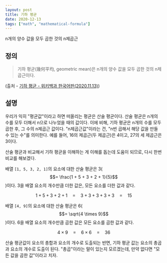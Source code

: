 ```yaml
---
layout: post
title: 기하 평균
date: 2020-12-13
tags: ["math", "mathematical-formula"]
---
```


n개의 양수 값을 모두 곱한 것의 n제곱근

## 정의

> 기하 평균(幾何平均, geometric mean)은 n개의 양수 값을 모두 곱한 것의 n제곱근이다.

(출처 - [기하 평균 - 위키백과 한국어판(2020.11.13)](https://ko.wikipedia.org/w/index.php?title=%EA%B8%B0%ED%95%98_%ED%8F%89%EA%B7%A0&oldid=28021451))

## 설명

우리가 익히 "평균값"이라고 하면 떠올리는 평균은 산술 평균이다. 산술 평균은 n개의 수를 모두 더해서 n으로 나누었을 때의 값이다. 이에 비해, 기하 평균은 n개의 수를 모두 곱한 후, 그 수의 n제곱근 값이다. "n제곱근값"이라는 건, "n번 곱해서 해당 값을 만들 수 있는 수"를 의미한다. 예를 들어, 16의 제곱근(두 제곱근)은 4이고, 27의 세 제곱근은 3이다.

산술 평균과 비교해서 기하 평균을 이해하는 게 이해를 돕는데 도움이 되므로, 다시 한번 비교를 해보겠다.

배열 `[1, 5, 3, 2, 1]`의 요소에 대한 산술 평균은 3($$= \frac{1 + 5 + 3 + 2 + 1}{5}$$)이다. 3을 배열 요소의 개수만큼 더한 값은, 모든 요소를 더한 값과 같다.

$$1 + 5 + 3 + 2 + 1 \quad=\quad 3 + 3 + 3 + 3 + 3 \quad=\quad 15$$

배열 `[4, 9]`의 요소에 대한 산술 평균은 6($$= \sqrt{4 \times 9}$$)이다. 6을 배열 요소의 개수만큼 곱한 값은 모든 요소를 곱한 값과 같다.

$$4 \times 9 \quad=\quad 6 \times 6 \quad=\quad 36$$

산술 평균값이 요소의 총합과 요소의 개수로 도출되는 반면, 기하 평균 값는 요소의 총곱과 요소의 개수로 도출이 된다. "총곱"이라는 말이 있는지 모르겠는데, 만약 없다면 "모든 값을 곱한 값"이라고 치자.
